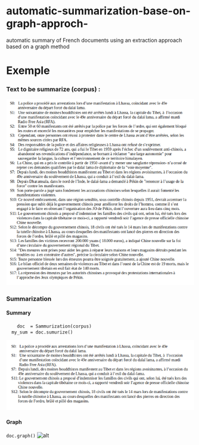 # automatic-summarization-base-on-graph-approch-
automatic summary of French documents using an extraction approach based on a graph method
# Exemple
### Text to be summarize (corpus) :
![alt](tex.png)
### Summarization
#### Summary
```
    doc  = Sammurization(corpus) 
  my_sum = doc.sumurize() 
  ```
 ![alt](s.png)
 #### Graph
``` doc.graph() ```
 ![alt](g.png)
